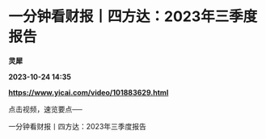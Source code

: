 # 一分钟看财报丨四方达：2023年三季度报告
**灵犀**

**2023-10-24 14:35**

**https://www.yicai.com/video/101883629.html**

点击视频，速览要点──

一分钟看财报丨四方达：2023年三季度报告